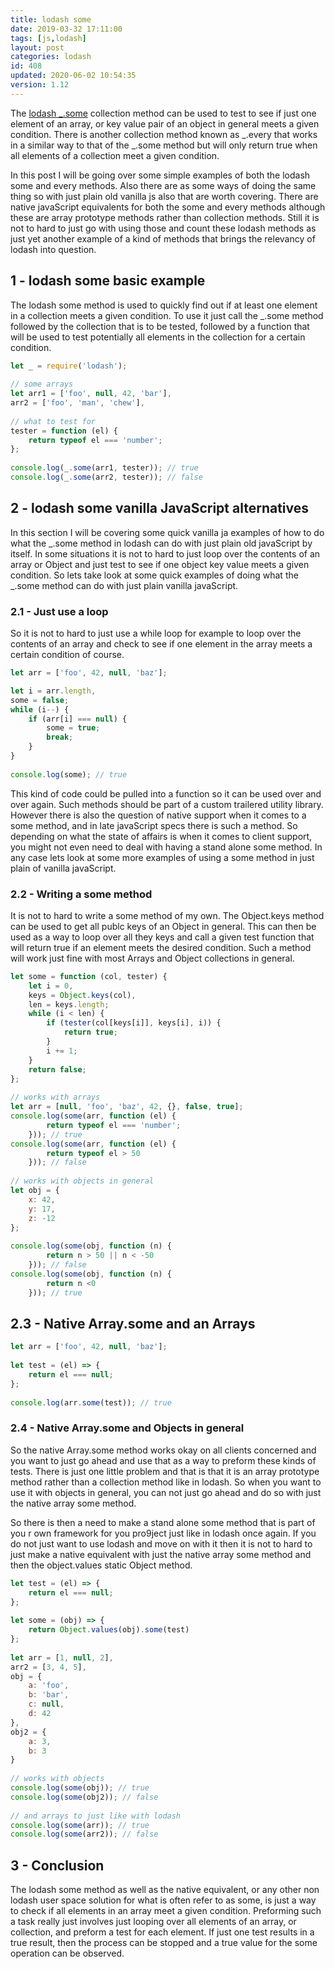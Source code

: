 ```yaml
---
title: lodash some
date: 2019-03-32 17:11:00
tags: [js,lodash]
layout: post
categories: lodash
id: 408
updated: 2020-06-02 10:54:35
version: 1.12
---
```


The [lodash \_.some](https://lodash.com/docs/4.17.11#some) collection method can be used to test to see if just one element of an array, or key value pair of an object in general meets a given condition. There is another collection method known as \_.every that works in a similar way to that of the \_.some method but will only return true when all elements of a collection meet a given condition. 

In this post I will be going over some simple examples of both the lodash some and every methods. Also there are as some ways of doing the same thing so with just plain old vanilla js also that are worth covering. There are native javaScript equivalents for both the some and every methods although these are array prototype methods rather than collection methods. Still it is not to hard to just go with using those and count these lodash methods as just yet another example of a kind of methods that brings the relevancy of lodash into question.

<!-- more -->

## 1 - lodash some basic example

The lodash some method is used to quickly find out if at least one element in a collection meets a given condition. To use it just call the \_.some method followed by the collection that is to be tested, followed by a function that will be used to test potentially all elements in the collection for a certain condition.

```js
let _ = require('lodash');
 
// some arrays
let arr1 = ['foo', null, 42, 'bar'],
arr2 = ['foo', 'man', 'chew'],
 
// what to test for
tester = function (el) {
    return typeof el === 'number';
};
 
console.log(_.some(arr1, tester)); // true
console.log(_.some(arr2, tester)); // false
```

## 2 - lodash some vanilla JavaScript alternatives

In this section I will be covering some quick vanilla ja examples of how to do what the \_.some method in lodash can do with just plain old javaScript by itself. In some situations it is not to hard to just loop over the contents of an array or Object and just test to see if one object key value meets a given condition. So lets take  look at some quick examples of doing what the \_.some method can do with just plain vanilla javaScript.

### 2.1 - Just use a loop

So it is not to hard to just use a while loop for example to loop over the contents of an array and check to see if one element in the array meets a certain condition of course.

```js
let arr = ['foo', 42, null, 'baz'];

let i = arr.length,
some = false;
while (i--) {
    if (arr[i] === null) {
        some = true;
        break;
    }
}
 
console.log(some); // true
```

This kind of code could be pulled into a function so it can be used over and over again. Such methods should be part of a custom trailered utility library. However there is also the question of native support when it comes to a some method, and in late javaScript specs there is such a method. So depending on what the state of affairs is when it comes to client support, you might not even need to deal with having a stand alone some method. In any case lets look at some more examples of using a some method in just plain of vanilla javaScript.


### 2.2 - Writing a some method

It is not to hard to write a some method of my own. The Object.keys method can be used to get all publc keys of an Object in general. This can then be used as a way to loop over all they keys and call a given test function that will return true if an element meets the desired condition. Such a method will work just fine with most Arrays and Object collections in general.

```js
let some = function (col, tester) {
    let i = 0,
    keys = Object.keys(col),
    len = keys.length;
    while (i < len) {
        if (tester(col[keys[i]], keys[i], i)) {
            return true;
        }
        i += 1;
    }
    return false;
};
 
// works with arrays
let arr = [null, 'foo', 'baz', 42, {}, false, true];
console.log(some(arr, function (el) {
        return typeof el === 'number';
    })); // true
console.log(some(arr, function (el) {
        return typeof el > 50
    })); // false
 
// works with objects in general
let obj = {
    x: 42,
    y: 17,
    z: -12
};
 
console.log(some(obj, function (n) {
        return n > 50 || n < -50
    })); // false
console.log(some(obj, function (n) {
        return n <0
    })); // true
```

## 2.3 - Native Array.some and an Arrays

```js
let arr = ['foo', 42, null, 'baz'];
 
let test = (el) => {
    return el === null;
};
 
console.log(arr.some(test)); // true
```

### 2.4 - Native Array.some and Objects in general

So the native Array.some method works okay on all clients concerned and you want to just go ahead and use that as a way to preform these kinds of tests. There is just one little problem and that is that it is an array prototype method rather than a collection method like in lodash. So when you want to use it with objects in general, you can not just go ahead and do so with just the native array some method.

So there is then a need to make a stand alone some method that is part of you r own framework for you pro9ject just like in lodash once again. If you do not just want to use lodash and move on with it then it is not to hard to just make a native equivalent with just the native array some method and then the object.values static Object method.

```js
let test = (el) => {
    return el === null;
};
 
let some = (obj) => {
    return Object.values(obj).some(test)
};
 
let arr = [1, null, 2],
arr2 = [3, 4, 5],
obj = {
    a: 'foo',
    b: 'bar',
    c: null,
    d: 42
},
obj2 = {
    a: 3,
    b: 3
}
 
// works with objects
console.log(some(obj)); // true
console.log(some(obj2)); // false
 
// and arrays to just like with lodash
console.log(some(arr)); // true
console.log(some(arr2)); // false
```

## 3 - Conclusion

The lodash some method as well as the native equivalent, or any other non lodash user space solution for what is often refer to as some, is just a way to check if all elements in an array meet a given condition. Preforming such a task really just involves just looping over all elements of an array, or collection, and preform a test for each element. If just one test results in a true result, then the process can be stopped and a true value for the some operation can be observed.
